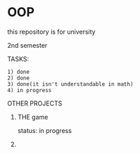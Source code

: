 # OOP
this repository is for university




2nd semester


TASKS:

    1) done
    2) done
    3) done(it isn't understandable in math)
    4) in progress










OTHER PROJECTS

  1. THE game
  
      status: in progress
  
  2. 
